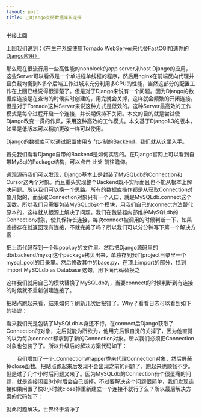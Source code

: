 ```yaml
--- 
layout: post
title: 让Django支持数据库长连接
---
```


书接上回 

上回我们说到：[《在生产系统使用Tornado WebServer来代替FastCGI加速你的Django应用》](http://www.cnblogs.com/Alexander-Lee/archive/2011/05/02/tornado_host_django.html)

那么现在很流行用一些高性能的nonblock的app server来host Django的应用，这些Server可以看做是一个单进程单线程的程序，然后用nginx在前端反向代理并且负载均衡到N多个后端工作进城来充分利用多CPU的性能，当然这部分的配置工作在上回已经说得很清楚了。但是对于Django来说有一个问题。因为Django的数据库连接是在查询的时候实时创建的，用完就会关掉，这样就会频繁的开闭连接。但是对于Tornado这种Server来说这种方式是低效的。这种Server最高效的工作模式是每个进程开启一个连接，并长期保持不关闭。本文的目的就是尝试使Django改变一贯的作风，采用这种高效的工作模式。本文基于Django1.3的版本，如果是低版本可以稍加更改一样可以使用。

Django的数据库可以通过配置使用专门定制的Backend，我们就从这里入手。

首先我们看看Django自带的Backend是如何实现的。在Django官网上可以看到自带MySql的Package结构，可以点击 此处 前往瞻仰。

通观源码我们可以发现，Django基本上是封装了MySQLdb的Connection和Cursor这两个对象。而且重头实现整个Backend既不实际而且也不能从根本上解决问题。所以我们可以换一个思路。所有的数据库操作都是从获取Connection对象开始的，而获取Connection对象只有一个入口，就是MySQLdb.connect这个函数。所以我们只需要包装MySQLdb这个模块，用我们自己的connect方法替代原本的，这样就从根源上解决了问题。我们在包装器内部维护MySQLdb的Connection对象，使其保持长连接，每次connect被调用的时候判断一下，如果连接存在就返回现有连接，不就完美了吗？所以我们可以分分钟写下第一个解决方案：

<script src="https://gist.github.com/ipconfiger/6141949.js"></script>

把上面代码存到一个叫pool.py的文件里。然后把Django源码里的db/backend/mysql这个package拷贝出来，单独存到我们project目录里一个mysql_pool的目录里。然后修改其中的base.py，在顶上import的部分，找到 import MySQLdb as Database 这句，用下面代码替换之

<script src="https://gist.github.com/ipconfiger/6141966.js"></script>

这样我们就用自己的模块替换了MySQLdb的，当要connect的时候判断到有连接的时候就不重新创建连接了。

把站点跑起来看，结果如何？刷新几次后报错了。Why？看看日志可以看到如下的错误：

<script src="https://gist.github.com/ipconfiger/6142422.js"></script>

看来我们光是包装了MySQLdb本身还不行，在connect后Django获取了Connection的对象，之后就能为所欲为，他用完后很自觉的关掉了，因为他直觉的以为每次connect都拿到了新的Connection对象。所以我们必须把Connection对象也包装了了。所以升级后的解决方案代码如下：

<script src="https://gist.github.com/ipconfiger/6141996.js"></script>

　　我们增加了一个_ConnectionWrapper类来代理Connection对象，然后屏蔽掉close函数。把站点跑起来后发现不会出现之前的问题了，跑起来也顺畅不少。但是过了几个小时后问题又来了。因为MySQLdb的Connection有个很蛋痛的问题，就是连接闲置8小时后会自己断掉。不过要解决这个问题很简单，我们发现连接如果闲置了快8小时就close掉重新建立一个连接不就行了么？所以最后解决方案的代码如下：
　
<script src="https://gist.github.com/ipconfiger/6142002.js"></script>

就此问题解决，世界终于清净了
